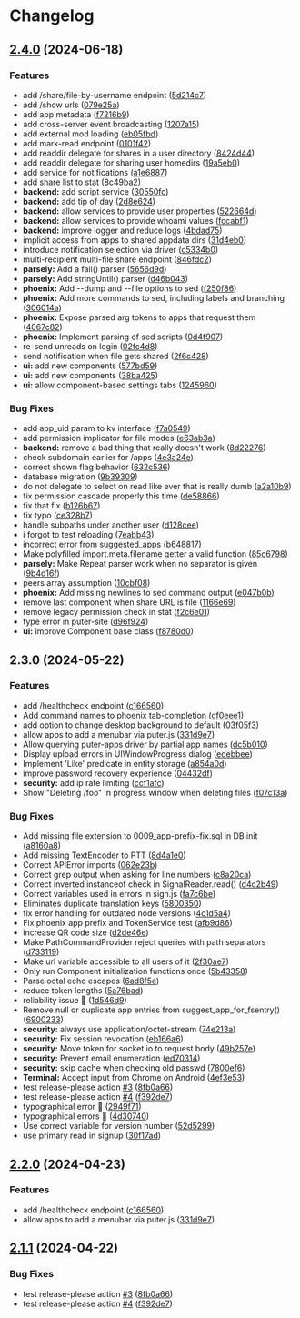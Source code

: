 # Changelog

## [2.4.0](https://github.com/drerx/puter/compare/v2.3.0...v2.4.0) (2024-06-18)


### Features

* add /share/file-by-username endpoint ([5d214c7](https://github.com/drerx/puter/commit/5d214c7b52887b594af6be497f1892baf7d77679))
* add /show urls ([079e25a](https://github.com/drerx/puter/commit/079e25a9fe8e179f26d72378856058eb656e2314))
* add app metadata ([f7216b9](https://github.com/drerx/puter/commit/f7216b95672b38802b288ef5b022e947017ff311))
* add cross-server event broadcasting ([1207a15](https://github.com/drerx/puter/commit/1207a158bdc88a90b14d31d03387ce353c176a9c))
* add external mod loading ([eb05fbd](https://github.com/drerx/puter/commit/eb05fbd2dc4877553b5118a069a9afdc32bea137))
* add mark-read endpoint ([0101f42](https://github.com/drerx/puter/commit/0101f425d480705c20df4919a76f66e987f5790f))
* add readdir delegate for shares in a user directory ([8424d44](https://github.com/drerx/puter/commit/8424d446099ac30ccf829c57d43eef1f235618e4))
* add readdir delegate for sharing user homedirs ([19a5eb0](https://github.com/drerx/puter/commit/19a5eb00763f3ac31df8483fb59cb7a96c448745))
* add service for notifications ([a1e6887](https://github.com/drerx/puter/commit/a1e6887bf93da21b9482040b3e30ee083fb23477))
* add share list to stat ([8c49ba2](https://github.com/drerx/puter/commit/8c49ba2553ce6bee20eb5b6f2721bc80f639e98a))
* **backend:** add script service ([30550fc](https://github.com/drerx/puter/commit/30550fcddda18469735499546de502d29b85e2ad))
* **backend:** add tip of day ([2d8e624](https://github.com/drerx/puter/commit/2d8e6240c61dc6301f49cbdcd1c3b04736f9ca93))
* **backend:** allow services to provide user properties ([522664d](https://github.com/drerx/puter/commit/522664d415c33342500defec309c2ff15bc94804))
* **backend:** allow services to provide whoami values ([fccabf1](https://github.com/drerx/puter/commit/fccabf1bc0c4418f3599222616dd63bf98c14fe1))
* **backend:** improve logger and reduce logs ([4bdad75](https://github.com/drerx/puter/commit/4bdad75766d0617a164024b39b79bf5373c495a6))
* implicit access from apps to shared appdata dirs ([31d4eb0](https://github.com/drerx/puter/commit/31d4eb090efb340fdfb7cb6b751145e859624eeb))
* introduce notification selection via driver ([c5334b0](https://github.com/drerx/puter/commit/c5334b0e19cf9762f536ec482c3ff872e9c12399))
* multi-recipient multi-file share endpoint ([846fdc2](https://github.com/drerx/puter/commit/846fdc20d4a887a1f8a4f3bda4fafe41efab2733))
* **parsely:** Add a fail() parser ([5656d9d](https://github.com/drerx/puter/commit/5656d9d42f76202a534ad640d3a4e287e0e40418))
* **parsely:** Add stringUntil() parser ([d46b043](https://github.com/drerx/puter/commit/d46b043c5d16f1205d61de3f3ba43ed8ad7bff93))
* **phoenix:** Add --dump and --file options to sed ([f250f86](https://github.com/drerx/puter/commit/f250f86446a506f24fa2ad396328e3a2212a68d0))
* **phoenix:** Add more commands to sed, including labels and branching ([306014a](https://github.com/drerx/puter/commit/306014adc77a7ca155feb95d1146cb46ee075b52))
* **phoenix:** Expose parsed arg tokens to apps that request them ([4067c82](https://github.com/drerx/puter/commit/4067c82486c99cad20f41927ad39ebea438b717f))
* **phoenix:** Implement parsing of sed scripts ([0d4f907](https://github.com/drerx/puter/commit/0d4f907b6675b15bd50a55f50aa28f0803b18b7b))
* re-send unreads on login ([02fc4d8](https://github.com/drerx/puter/commit/02fc4d86b7166fb4803be5d28e2a593d6b7d9785))
* send notification when file gets shared ([2f6c428](https://github.com/drerx/puter/commit/2f6c428a403a006f7878861d2f0356c3294519be))
* **ui:** add new components ([577bd59](https://github.com/drerx/puter/commit/577bd59b6cc94810e851ad544f8234e25a4e6e27))
* **ui:** add new components ([38ba425](https://github.com/drerx/puter/commit/38ba42575ce9f3506f8ce219b9580202b3ed9993))
* **ui:** allow component-based settings tabs ([1245960](https://github.com/drerx/puter/commit/124596058a286241b51dd87ce2fc1a68478cb5b8))


### Bug Fixes

* add app_uid param to kv interface ([f7a0549](https://github.com/drerx/puter/commit/f7a054956b8739a3bc305a49faee929ea0da1e15))
* add permission implicator for file modes ([e63ab3a](https://github.com/drerx/puter/commit/e63ab3a67f6555eb13d6af477a8da9f1b54d6608))
* **backend:** remove a bad thing that really doesn't work ([8d22276](https://github.com/drerx/puter/commit/8d22276f13106f7642d11da30b1500817a20ad43))
* check subdomain earlier for /apps ([4e3a24e](https://github.com/drerx/puter/commit/4e3a24e6093e279e210765e07e436f4e63b74072))
* correct shown flag behavior ([632c536](https://github.com/drerx/puter/commit/632c5366161ff8fbbd4d60c61dfbe52dad488a2c))
* database migration ([9b39309](https://github.com/drerx/puter/commit/9b39309e18a2927d25fe794d91da4e4d068c4bca))
* do not delegate to select on read like ever that is really dumb ([a2a10b9](https://github.com/drerx/puter/commit/a2a10b94be59403e03fb08bec5d7c056ce5b554f))
* fix permission cascade properly this time ([de58866](https://github.com/drerx/puter/commit/de5886698e1eae2b250baac174b57029f3244e96))
* fix that fix ([b126b67](https://github.com/drerx/puter/commit/b126b670940a0e20cfe7bd0eba3db891bab5c142))
* fix typo ([ce328b7](https://github.com/drerx/puter/commit/ce328b7245ad741b64c5885f64f806fc98a55d84))
* handle subpaths under another user ([d128cee](https://github.com/drerx/puter/commit/d128ceed6f4928fa0793815feb2e2715cd273ff8))
* i forgot to test reloading ([7eabb43](https://github.com/drerx/puter/commit/7eabb43bd4257b4129d67eaeda2aa27e8268dc78))
* incorrect error from suggested_apps ([b648817](https://github.com/drerx/puter/commit/b648817f2743c2b6214ebe4177d921c9b9027594))
* Make polyfilled import.meta.filename getter a valid function ([85c6798](https://github.com/drerx/puter/commit/85c679844869b6b05fcbda231d8dc7026a66da97))
* **parsely:** Make Repeat parser work when no separator is given ([9b4d16f](https://github.com/drerx/puter/commit/9b4d16fbe9d5698c57f9da725a22b528a7d7cac2))
* peers array assumption ([10cbf08](https://github.com/drerx/puter/commit/10cbf08233620440aa39f5302deaac4f59f02247))
* **phoenix:** Add missing newlines to sed command output ([e047b0b](https://github.com/drerx/puter/commit/e047b0bf302284da61e677432e4cc25b531b24f2))
* remove last component when share URL is file ([1166e69](https://github.com/drerx/puter/commit/1166e69c76688d1811701c56cd4df9d38e286793))
* remove legacy permission check in stat ([f2c6e01](https://github.com/drerx/puter/commit/f2c6e01296e4214336e63bc2d69bcbf17f59890f))
* type error in puter-site ([d96f924](https://github.com/drerx/puter/commit/d96f924cad7a13ea6e9084bb0ebb79ecc5fcb8a3))
* **ui:** improve Component base class ([f8780d0](https://github.com/drerx/puter/commit/f8780d032b10138851c22af53b8610c578139acc))

## 2.3.0 (2024-05-22)


### Features

* add /healthcheck endpoint ([c166560](https://github.com/HeyPuter/puter/commit/c166560ff4ab5a453d3ec4f97326c995deb7f522))
* Add command names to phoenix tab-completion ([cf0eee1](https://github.com/HeyPuter/puter/commit/cf0eee1fa35328e05aefc8a425b5977efe5f4ec9))
* add option to change desktop background to default ([03f05f3](https://github.com/HeyPuter/puter/commit/03f05f316f11e8afe5fcee40b2b80a0de5e6826f))
* allow apps to add a menubar via puter.js ([331d9e7](https://github.com/HeyPuter/puter/commit/331d9e75428ec7609394f59b1755374c7340f83e))
* Allow querying puter-apps driver by partial app names ([dc5b010](https://github.com/HeyPuter/puter/commit/dc5b010d0913d2151b4851f8da5df72d2c8f42e7))
* Display upload errors in UIWindowProgress dialog ([edebbee](https://github.com/HeyPuter/puter/commit/edebbee9e7e9efbb33bf709b637c103be40d15a8))
* Implement 'Like' predicate in entity storage ([a854a0d](https://github.com/HeyPuter/puter/commit/a854a0dc0aa79a31695db833184c5ca3698632a9))
* improve password recovery experience ([04432df](https://github.com/HeyPuter/puter/commit/04432df5540811710ce1cc47ce6c136e5453bccb))
* **security:** add ip rate limiting ([ccf1afc](https://github.com/HeyPuter/puter/commit/ccf1afc93c24ee7f9a126216209a185d6b4d9fe4))
* Show "Deleting /foo" in progress window when deleting files ([f07c13a](https://github.com/HeyPuter/puter/commit/f07c13a50cee790eec44bce2f6e56fbcbf73f9b0))


### Bug Fixes

* Add missing file extension to 0009_app-prefix-fix.sql in DB init ([a8160a8](https://github.com/HeyPuter/puter/commit/a8160a8cdcdd6aff98728a6f1643d93386e6bb5a))
* Add missing TextEncoder to PTT ([8d4a1e0](https://github.com/HeyPuter/puter/commit/8d4a1e0ed3872e2c82b9e4be9b6d8b359e9cea09))
* Correct APIError imports ([062e23b](https://github.com/HeyPuter/puter/commit/062e23b5c9673db1f8b0ff0469289d52dd1e3f99))
* Correct grep output when asking for line numbers ([c8a20ca](https://github.com/HeyPuter/puter/commit/c8a20cadbfd539d185d32f4558916825fcf265ba))
* Correct inverted instanceof check in SignalReader.read() ([d4c2b49](https://github.com/HeyPuter/puter/commit/d4c2b492ef4864804776d3cb7d24797fdc536886))
* Correct variables used in errors in sign.js ([fa7c6be](https://github.com/HeyPuter/puter/commit/fa7c6bee9699527028be0ae9759155bc67c52324))
* Eliminates duplicate translation keys ([5800350](https://github.com/HeyPuter/puter/commit/5800350b253994dea410afff64e3df2a171e7775))
* fix error handling for outdated node versions ([4c1d5a4](https://github.com/HeyPuter/puter/commit/4c1d5a4b6d009ce075897d499d3517219bd745a4))
* Fix phoenix app prefix and TokenService test ([afb9d86](https://github.com/HeyPuter/puter/commit/afb9d866b5091058711db931cde904947e661c15))
* increase QR code size ([d2de46e](https://github.com/HeyPuter/puter/commit/d2de46edfbc05d132d5c929f6935b82515fbbda0))
* Make PathCommandProvider reject queries with path separators ([d733119](https://github.com/HeyPuter/puter/commit/d73311945610417a1ebc7bb0723ced0a599594b4))
* Make url variable accessible to all users of it ([2f30ae7](https://github.com/HeyPuter/puter/commit/2f30ae7a825adcd8da95888c38fe39c34acee0ff))
* Only run Component initialization functions once ([5b43358](https://github.com/HeyPuter/puter/commit/5b43358219402bee3eadf4a0f184a4b924d3293b))
* Parse octal echo escapes ([6ad8f5e](https://github.com/HeyPuter/puter/commit/6ad8f5e06abd050d319271f818d72debf5bc8e44))
* reduce token lengths ([5a76bad](https://github.com/HeyPuter/puter/commit/5a76bad28dfd8ec89a309941e410a54927fae22d))
* reliability issue :bug: ([1d546d9](https://github.com/HeyPuter/puter/commit/1d546d9ef70ef9066ad5838e9782ae330d289f29))
* Remove null or duplicate app entries from suggest_app_for_fsentry() ([6900233](https://github.com/HeyPuter/puter/commit/6900233c5aaa2d1a49f495e9f9a060796757a91e))
* **security:** always use application/octet-stream ([74e213a](https://github.com/HeyPuter/puter/commit/74e213a534dbf2844c8cebeee7eb59ec70de306e))
* **security:** Fix session revocation ([eb166a6](https://github.com/HeyPuter/puter/commit/eb166a67a9f0caf4fd77f9e27dc8209c2fc51f4c))
* **security:** Move token for socket.io to request body ([49b257e](https://github.com/HeyPuter/puter/commit/49b257ecffbb1e12090b86a67528a5ad09da69db))
* **security:** Prevent email enumeration ([ed70314](https://github.com/HeyPuter/puter/commit/ed703146863f896df76c98fad7127c6748c0ef9b))
* **security:** skip cache when checking old passwd ([7800ef6](https://github.com/HeyPuter/puter/commit/7800ef61029c8d1ba47491b4028a0cb972298725))
* **Terminal:** Accept input from Chrome on Android ([4ef3e53](https://github.com/HeyPuter/puter/commit/4ef3e53de34f0097950a7e707ca2483863beafb5))
* test release-please action [#3](https://github.com/HeyPuter/puter/issues/3) ([8fb0a66](https://github.com/HeyPuter/puter/commit/8fb0a66ef21921990e564e5f61c0e80e7f929dc7))
* test release-please action [#4](https://github.com/HeyPuter/puter/issues/4) ([f392de7](https://github.com/HeyPuter/puter/commit/f392de722a5232b622ed91b656a31cdc443c2e84))
* typographical error :bug: ([2949f71](https://github.com/HeyPuter/puter/commit/2949f71691eb0a258888c5d2a5bb496d2fe64a23))
* typographical errors :bug: ([4d30740](https://github.com/HeyPuter/puter/commit/4d30740198402cd1cc61b9ea4c45e006b69ec87e))
* Use correct variable for version number ([52d5299](https://github.com/HeyPuter/puter/commit/52d52993744dffa9f7f59a232da5df9077560731))
* use primary read in signup ([30f17ad](https://github.com/HeyPuter/puter/commit/30f17ade3a893d2283316e581836607e2029f9b9))

## [2.2.0](https://github.com/HeyPuter/puter/compare/v2.1.1...v2.2.0) (2024-04-23)


### Features

* add /healthcheck endpoint ([c166560](https://github.com/HeyPuter/puter/commit/c166560ff4ab5a453d3ec4f97326c995deb7f522))
* allow apps to add a menubar via puter.js ([331d9e7](https://github.com/HeyPuter/puter/commit/331d9e75428ec7609394f59b1755374c7340f83e))

## [2.1.1](https://github.com/HeyPuter/puter/compare/v2.1.0...v2.1.1) (2024-04-22)


### Bug Fixes

* test release-please action [#3](https://github.com/HeyPuter/puter/issues/3) ([8fb0a66](https://github.com/HeyPuter/puter/commit/8fb0a66ef21921990e564e5f61c0e80e7f929dc7))
* test release-please action [#4](https://github.com/HeyPuter/puter/issues/4) ([f392de7](https://github.com/HeyPuter/puter/commit/f392de722a5232b622ed91b656a31cdc443c2e84))
